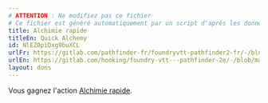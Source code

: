 ```yaml
---
# ATTENTION : Ne modifiez pas ce fichier
# Ce fichier est généré automatiquement par un script d'après les données du module Foundry VTT officiel et de sa traduction
title: Alchimie rapide
titleEn: Quick Alchemy
id: NlEZ0piDxg9buXCL
urlFr: https://gitlab.com/pathfinder-fr/foundryvtt-pathfinder2-fr/-/blob/master/data/feats/NlEZ0piDxg9buXCL.htm
urlEn: https://gitlab.com/hooking/foundry-vtt---pathfinder-2e/-/blob/master/packs/data/feats.db/quick-alchemy.json
layout: dons
---
```

Vous gagnez l'action [Alchimie rapide](../actions/alchimie-rapide.html).
